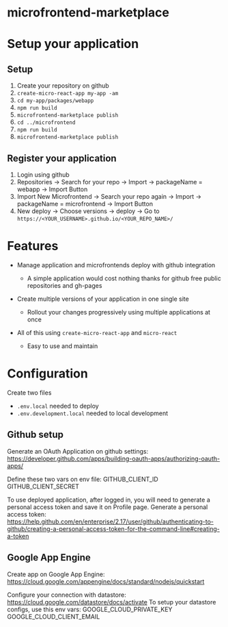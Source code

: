 # microfrontend-marketplace

# Setup your application

## Setup

1.  Create your repository on github
2.  `create-micro-react-app my-app -am`
3.  `cd my-app/packages/webapp`
4.  `npm run build`
5.  `microfrontend-marketplace publish`
6.  `cd ../microfrontend`
7.  `npm run build`
8.  `microfrontend-marketplace publish`

## Register your application

1. Login using github
2. Repositories -> Search for your repo -> Import -> packageName = webapp -> Import Button
3. Import New Microfrontend -> Search your repo again -> Import -> packageName = microfrontend -> Import Button
4. New deploy -> Choose versions -> deploy -> Go to `https://<YOUR_USERNAME>.github.io/<YOUR_REPO_NAME>/`

# Features

- Manage application and microfrontends deploy with github integration

  - A simple application would cost nothing thanks for github free public repositories and gh-pages

- Create multiple versions of your application in one single site

  - Rollout your changes progressively using multiple applications at once

- All of this using `create-micro-react-app` and `micro-react`

  - Easy to use and maintain

# Configuration

Create two files

- `.env.local` needed to deploy
- `.env.development.local` needed to local development

## Github setup

Generate an OAuth Application on github settings: https://developer.github.com/apps/building-oauth-apps/authorizing-oauth-apps/

Define these two vars on env file:
GITHUB_CLIENT_ID
GITHUB_CLIENT_SECRET

To use deployed application, after logged in, you will need to generate a personal access token and save it on Profile page.
Generate a personal access token: https://help.github.com/en/enterprise/2.17/user/github/authenticating-to-github/creating-a-personal-access-token-for-the-command-line#creating-a-token

## Google App Engine

Create app on Google App Engine: https://cloud.google.com/appengine/docs/standard/nodejs/quickstart

Configure your connection with datastore: https://cloud.google.com/datastore/docs/activate
To setup your datastore configs, use this env vars:
GOOGLE_CLOUD_PRIVATE_KEY
GOOGLE_CLOUD_CLIENT_EMAIL
